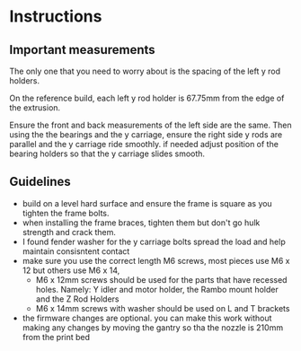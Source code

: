 # Instructions

## Important measurements

The only one that you need to worry about is the spacing of the left y rod holders.

On the reference build, each left y rod holder is 67.75mm from the edge of the extrusion.

Ensure the front and back measurements of the left side are the same.  Then using the the bearings and the y carriage, ensure the right side y rods are parallel and the y carriage ride smoothly.  if needed adjust position of the bearing holders so that the y carriage slides smooth.

## Guidelines

- build on a level hard surface and ensure the frame is square as you tighten the frame bolts.
- when installing the frame braces, tighten them but don't go hulk strength and crack them.
- I found fender washer for the y carriage bolts spread the load and help maintain consisntent contact
- make sure you use the correct length M6 screws, most pieces use M6 x 12 but others use M6 x 14, 
  - M6 x 12mm screws should be used for the parts that have recessed holes. Namely: Y idler and motor holder, the Rambo mount
    holder and the Z Rod Holders
  - M6 x 14mm screws with washer should be used on L and T brackets
- the firmware changes are optional. you can make this work without making any changes by moving the gantry so tha the nozzle is 210mm from the print bed
